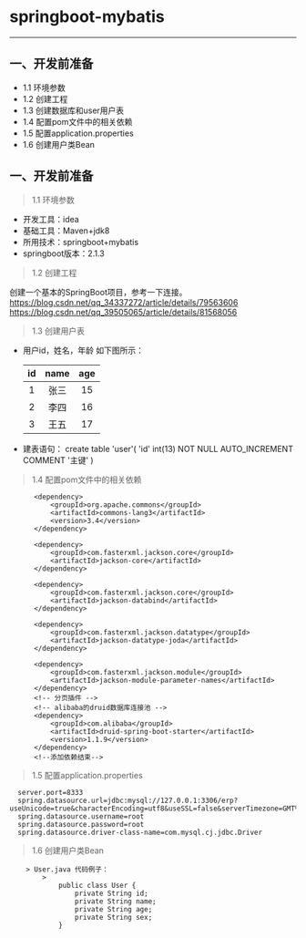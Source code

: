 # springboot-mybatis

---

## 一、开发前准备

  * 1.1 环境参数
  * 1.2 创建工程
  * 1.3 创建数据库和user用户表
  * 1.4 配置pom文件中的相关依赖
  * 1.5 配置application.properties
  * 1.6 创建用户类Bean
  
## 一、开发前准备

  > 1.1 环境参数
  * 开发工具：idea
  * 基础工具：Maven+jdk8
  * 所用技术：springboot+mybatis
  * springboot版本：2.1.3
  
  > 1.2 创建工程
  
  创建一个基本的SpringBoot项目，参考一下连接。
  https://blog.csdn.net/qq_34337272/article/details/79563606
  https://blog.csdn.net/qq_39505065/article/details/81568056
  
  > 1.3 创建用户表
  
  * 用户id，姓名，年龄 如下图所示：
  
     |id|name|age|
     |:-:|:-:|:-:|
     |1|张三|15|
     |2|李四|16|
     |3|王五|17|
     
  * 建表语句：
  create table 'user'(
    'id' int(13) NOT NULL AUTO_INCREMENT COMMENT '主键'
   )
   
   
  > 1.4 配置pom文件中的相关依赖
  
          <dependency>
              <groupId>org.apache.commons</groupId>
              <artifactId>commons-lang3</artifactId>
              <version>3.4</version>
          </dependency>
  
          <dependency>
              <groupId>com.fasterxml.jackson.core</groupId>
              <artifactId>jackson-core</artifactId>
          </dependency>
  
          <dependency>
              <groupId>com.fasterxml.jackson.core</groupId>
              <artifactId>jackson-databind</artifactId>
          </dependency>
  
          <dependency>
              <groupId>com.fasterxml.jackson.datatype</groupId>
              <artifactId>jackson-datatype-joda</artifactId>
          </dependency>
  
          <dependency>
              <groupId>com.fasterxml.jackson.module</groupId>
              <artifactId>jackson-module-parameter-names</artifactId>
          </dependency>
          <!-- 分页插件 -->
          <!-- alibaba的druid数据库连接池 -->
          <dependency>
              <groupId>com.alibaba</groupId>
              <artifactId>druid-spring-boot-starter</artifactId>
              <version>1.1.9</version>
          </dependency>
          <!--添加依赖结束-->
     
  > 1.5 配置application.properties
   
      server.port=8333
      spring.datasource.url=jdbc:mysql://127.0.0.1:3306/erp?useUnicode=true&characterEncoding=utf8&useSSL=false&serverTimezone=GMT%2B8
      spring.datasource.username=root
      spring.datasource.password=root
      spring.datasource.driver-class-name=com.mysql.cj.jdbc.Driver
  > 1.6 创建用户类Bean
  
        > User.java 代码例子：
            >   
                public class User {
                    private String id;
                    private String name;
                    private String age;
                    private String sex;
                }
      

      